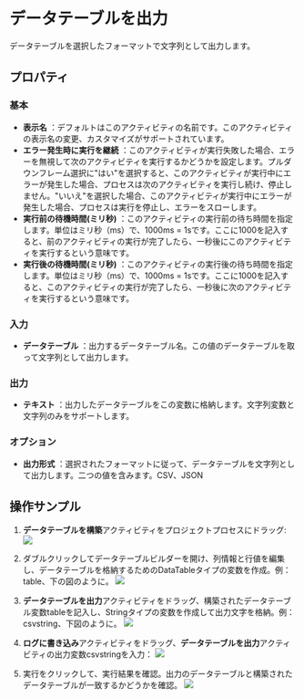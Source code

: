 # データテーブルを出力

データテーブルを選択したフォーマットで文字列として出力します。

## プロパティ

### 基本
- **表示名** ：デフォルトはこのアクティビティの名前です。このアクティビティの表示名の変更、カスタマイズがサポートされています。
- **エラー発生時に実行を継続** ：このアクティビティが実行失敗した場合、エラーを無視して次のアクティビティを実行するかどうかを設定します。プルダウンフレーム選択に"はい"を選択すると、このアクティビティが実行中にエラーが発生した場合、プロセスは次のアクティビティを実行し続け、停止しません。"いいえ"を選択した場合、このアクティビティが実行中にエラーが発生した場合、プロセスは実行を停止し、エラーをスローします。
- **実行前の待機時間(ミリ秒)** ：このアクティビティの実行前の待ち時間を指定します。単位はミリ秒（ms）で、1000ms = 1sです。ここに1000を記入すると、前のアクティビティの実行が完了したら、一秒後にこのアクティビティを実行するという意味です。
- **実行後の待機時間(ミリ秒)** ：このアクティビティの実行後の待ち時間を指定します。単位はミリ秒（ms）で、1000ms = 1sです。ここに1000を記入すると、このアクティビティの実行が完了したら、一秒後に次のアクティビティを実行するという意味です。

### 入力

- **データテーブル** ：出力するデータテーブル名。この値のデータテーブルを取って文字列として出力します。

### 出力

- **テキスト** ：出力したデータテーブルをこの変数に格納します。文字列変数と文字列のみをサポートします。

### オプション

- **出力形式** ：選択されたフォーマットに従って、データテーブルを文字列として出力します。二つの値を含みます。CSV、JSON

## 操作サンプル

1. **データテーブルを構築**アクティビティをプロジェクトプロセスにドラッグ:
![](https://docimages.blob.core.chinacloudapi.cn/images/Activities/BulidDataTable20201224.png)

2. ダブルクリックしてデータテーブルビルダーを開け、列情報と行値を編集し、データテーブルを格納するためのDataTableタイプの変数を作成。例：table、下の図のように。
![](https://docimages.blob.core.chinacloudapi.cn/images/Activities/BulidDataTable2020122402.png)

3. **データテーブルを出力**アクティビティをドラッグ、構築されたデータテーブル変数tableを記入し、Stringタイプの変数を作成して出力文字を格納。例：csvstring、下図のように。
![](https://docimages.blob.core.chinacloudapi.cn/images/Activities/OutputDataTable20201224.png)

4. **ログに書き込み**アクティビティをドラッグ、**データテーブルを出力**アクティビティの出力変数csvstringを入力：
![](https://docimages.blob.core.chinacloudapi.cn/images/Activities/OutputDataTable2020122402.png)

5. 実行をクリックして、実行結果を確認。出力のデータテーブルと構築されたデータテーブルが一致するかどうかを確認。
![](https://docimages.blob.core.chinacloudapi.cn/images/Activities/OutputDataTable2020122403.png)